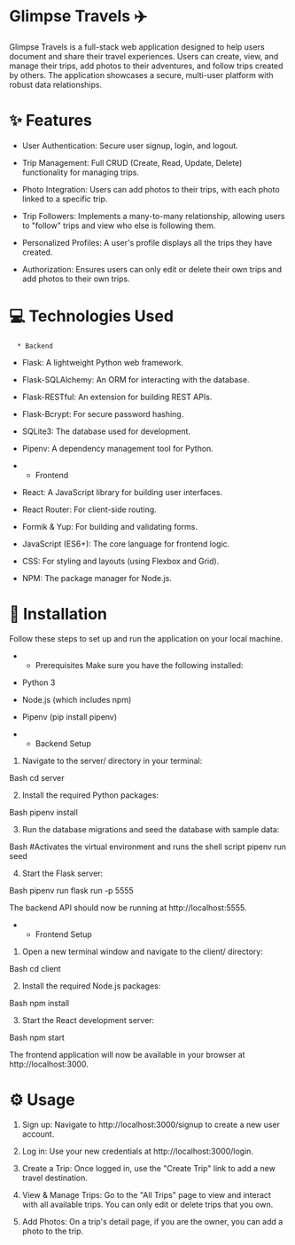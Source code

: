 # Glimpse Travels ✈️

Glimpse Travels is a full-stack web application designed to help users document and share their travel experiences. Users can create, view, and manage their trips, add photos to their adventures, and follow trips created by others. The application showcases a secure, multi-user platform with robust data relationships.

# ✨ Features
* User Authentication: Secure user signup, login, and logout.

* Trip Management: Full CRUD (Create, Read, Update, Delete) functionality for managing trips.

* Photo Integration: Users can add photos to their trips, with each photo linked to a specific trip.

* Trip Followers: Implements a many-to-many relationship, allowing users to "follow" trips and view who else is following them.

* Personalized Profiles: A user's profile displays all the trips they have created.

* Authorization: Ensures users can only edit or delete their own trips and add photos to their own trips.

# 💻 Technologies Used
      * Backend
* Flask: A lightweight Python web framework.

* Flask-SQLAlchemy: An ORM for interacting with the database.

* Flask-RESTful: An extension for building REST APIs.

* Flask-Bcrypt: For secure password hashing.

* SQLite3: The database used for development.

* Pipenv: A dependency management tool for Python.

* * Frontend
* React: A JavaScript library for building user interfaces.

* React Router: For client-side routing.

* Formik & Yup: For building and validating forms.

* JavaScript (ES6+): The core language for frontend logic.

* CSS: For styling and layouts (using Flexbox and Grid).

* NPM: The package manager for Node.js.

# 🚀 Installation
Follow these steps to set up and run the application on your local machine.

* * Prerequisites
Make sure you have the following installed:

* Python 3

* Node.js (which includes npm)

* Pipenv (pip install pipenv)

* * Backend Setup
1. Navigate to the server/ directory in your terminal:

Bash
cd server

2. Install the required Python packages:

Bash
pipenv install

3. Run the database migrations and seed the database with sample data:

Bash
#Activates the virtual environment and runs the shell script
pipenv run seed

4. Start the Flask server:

Bash
pipenv run flask run -p 5555

The backend API should now be running at http://localhost:5555.

* * Frontend Setup
1. Open a new terminal window and navigate to the client/ directory:

Bash
cd client

2. Install the required Node.js packages:

Bash
npm install

3. Start the React development server:

Bash
npm start

The frontend application will now be available in your browser at http://localhost:3000.

# ⚙️ Usage
1. Sign up: Navigate to http://localhost:3000/signup to create a new user account.

2. Log in: Use your new credentials at http://localhost:3000/login.

3. Create a Trip: Once logged in, use the "Create Trip" link to add a new travel destination.

4. View & Manage Trips: Go to the "All Trips" page to view and interact with all available trips. You can only edit or delete trips that you own.

5. Add Photos: On a trip's detail page, if you are the owner, you can add a photo to the trip.

